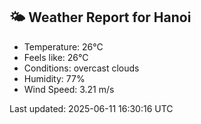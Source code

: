 <!-- WEATHER-START -->
## 🌤 Weather Report for Hanoi

- Temperature: 26°C
- Feels like: 26°C
- Conditions: overcast clouds
- Humidity: 77%
- Wind Speed: 3.21 m/s

Last updated: 2025-06-11 16:30:16 UTC
<!-- WEATHER-END -->

